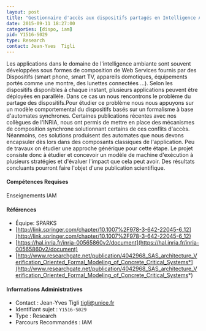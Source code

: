 ```yaml
---
layout: post
title: "Gestionnaire d'accès aux dispositifs partagés en Intelligence Ambiante :  Du modèle au composant"
date: 2015-09-11 18:27:00
categories: [dispo, iam]
pid: Y1516-S029
type: Research
contact: Jean-Yves  Tigli
---
```

       
Les applications dans le domaine de l'intelligence ambiante sont souvent développées sous formes de composition de Web Services fournis par des Dispositifs (smart phone, smart TV, appareils domotiques, équipements portés comme une montre, des lunettes connectées ...).
Selon les dispositifs disponibles à chaque instant, plusieurs applications peuvent être déployées en parallèle. Dans ce cas un nous rencontrons le problème du partage des dispositifs.Pour étudier ce problème nous nous appuyons sur un modèle comportemental du dispositifs basés sur un formalisme à base d'automates synchrones. Certaines publications récentes avec nos collègues de l'INRIA, nous ont permis de mettre en place des mécanismes de composition synchrone solutionnant certains de ces conflits d'accès. Néanmoins, ces solutions produisent des automates que nous devons encapsuler dès lors dans des composants classiques de l'application.
Peu de travaux on étudier une approche générique pour cette étape. Le projet consiste donc à étudier et concevoir un modèle de machine d'exécution à plusieurs stratégies et d'évaluer l'impact que cela peut avoir. Des résultats concluants pourront faire l'objet d'une publication scientifique. 

#### Compétences Requises
Enseignements IAM


#### Références

  * Équipe: SPARKS
  * [http://link.springer.com/chapter/10.1007%2F978-3-642-22045-6_12](http://link.springer.com/chapter/10.1007%2F978-3-642-22045-6_12)
  * [https://hal.inria.fr/inria-00565860v2/document](https://hal.inria.fr/inria-00565860v2/document)
  * [http://www.researchgate.net/publication/4042968_SAS_architecture_Verification_Oriented_Formal_Modeling_of_Concrete_Critical_Systems*](http://www.researchgate.net/publication/4042968_SAS_architecture_Verification_Oriented_Formal_Modeling_of_Concrete_Critical_Systems*)

#### Informations Administratives
  * Contact : Jean-Yves  Tigli <tigli@unice.fr>
  * Identifiant sujet : `Y1516-S029`
  * Type : Research
  * Parcours Recommandés : IAM
     